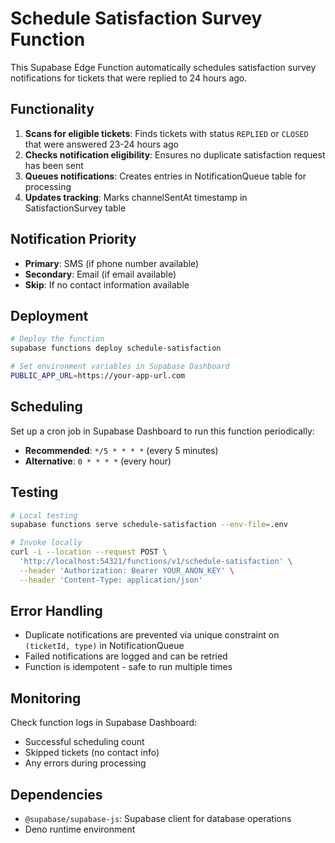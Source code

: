 # Schedule Satisfaction Survey Function

This Supabase Edge Function automatically schedules satisfaction survey notifications for tickets that were replied to 24 hours ago.

## Functionality

1. **Scans for eligible tickets**: Finds tickets with status `REPLIED` or `CLOSED` that were answered 23-24 hours ago
2. **Checks notification eligibility**: Ensures no duplicate satisfaction request has been sent
3. **Queues notifications**: Creates entries in NotificationQueue table for processing
4. **Updates tracking**: Marks channelSentAt timestamp in SatisfactionSurvey table

## Notification Priority

- **Primary**: SMS (if phone number available)
- **Secondary**: Email (if email available)
- **Skip**: If no contact information available

## Deployment

```bash
# Deploy the function
supabase functions deploy schedule-satisfaction

# Set environment variables in Supabase Dashboard
PUBLIC_APP_URL=https://your-app-url.com
```

## Scheduling

Set up a cron job in Supabase Dashboard to run this function periodically:

- **Recommended**: `*/5 * * * *` (every 5 minutes)
- **Alternative**: `0 * * * *` (every hour)

## Testing

```bash
# Local testing
supabase functions serve schedule-satisfaction --env-file=.env

# Invoke locally
curl -i --location --request POST \
  'http://localhost:54321/functions/v1/schedule-satisfaction' \
  --header 'Authorization: Bearer YOUR_ANON_KEY' \
  --header 'Content-Type: application/json'
```

## Error Handling

- Duplicate notifications are prevented via unique constraint on `(ticketId, type)` in NotificationQueue
- Failed notifications are logged and can be retried
- Function is idempotent - safe to run multiple times

## Monitoring

Check function logs in Supabase Dashboard:
- Successful scheduling count
- Skipped tickets (no contact info)
- Any errors during processing

## Dependencies

- `@supabase/supabase-js`: Supabase client for database operations
- Deno runtime environment
